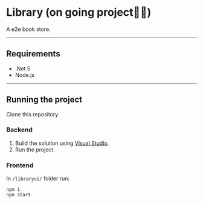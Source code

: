 # Library (on going project👷‍♂️)

A e2e book store.

---
## Requirements
  - .Net 5
  - Node.js
  
---
## Running the project
Clone this repository
  ### Backend
  1. Build the solution using [Visual Studio](https://visualstudio.microsoft.com/downloads/).
  2. Run the project. 
  ### Frontend
  
  In `/libraryui/` folder run:
  ```
  npm i
  npm start
  ```

